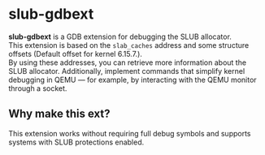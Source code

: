 # slub-gdbext
**slub-gdbext** is a GDB extension for debugging the SLUB allocator.  
This extension is based on the `slab_caches` address and some structure offsets (Default offset for kernel 6.15.7.).  
By using these addresses, you can retrieve more information about the SLUB allocator.
Additionally, implement commands that simplify kernel debugging in QEMU — for example, by interacting with the QEMU monitor through a socket.

## Why make this ext?
This extension works without requiring full debug symbols and supports systems with SLUB protections enabled.
